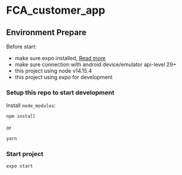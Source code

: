 # FCA_customer_app

## Environment Prepare

Before start:
- make sure expo installed, [Read more](https://reactnative.dev/docs/environment-setup)
- make sure connection with android device/emulator api-level 29+
- this project using node v14.15.4
- this project using expo for development
### Setup this repo to start development

Install `node_modules`:

```bash
npm install
```

or

```bash
yarn
```

### Start project

```bash
expo start
```